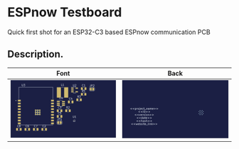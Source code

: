 # ESPnow Testboard

Quick first shot for an ESP32-C3 based ESPnow communication PCB 

## Description. 

|     Font      |     Back      |
| ------------- | ------------- |
|![PCB Top design](Fabrication/PCBdraw_Top.png)|![PCB Back design](Fabrication/PCBdraw_Back.png)|
